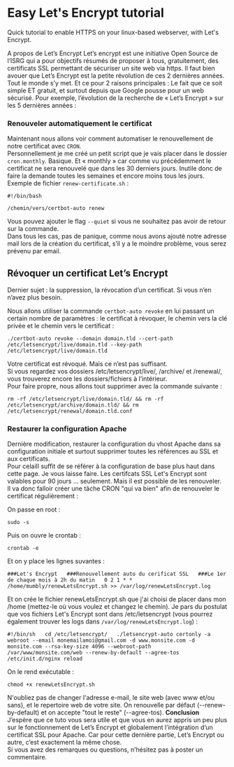 # Easy Let's Encrypt tutorial
Quick tutorial to enable HTTPS on your linux-based webserver, with Let's Encrypt.

A propos de Let’s Encrypt
Let’s encrypt est une initiative Open Source de l’ISRG qui a pour objectifs résumés de proposer à tous, gratuitement, des certificats SSL permettant de sécuriser un site web via https.
Il faut bien avouer que Let’s Encrypt est la petite révolution de ces 2 dernières années. Tout le monde s’y met. Et ce pour 2 raisons principales : Le fait que ce soit simple ET gratuit, et surtout depuis que Google pousse pour un web sécurisé.
Pour exemple, l’évolution de la recherche de « Let’s Encrypt » sur les 5 dernières années :
### Renouveler automatiquement le certificat

Maintenant nous allons voir comment automatiser le renouvellement de notre certificat avec  `CRON`.  
Personnellement je me créé un petit script que je vais placer dans le dossier  `cron.monthly`. Basique. Et « monthly » car comme vu précédemment le certificat ne sera renouvelé que dans les 30 derniers jours. Inutile donc de faire la demande toutes les semaines et encore moins tous les jours.  
Exemple de fichier  `renew-certificate.sh`  :

	#!/bin/bash

	/chemin/vers/certbot-auto renew

Vous pouvez ajouter le flag  `--quiet`  si vous ne souhaitez pas avoir de retour sur la commande.  
Dans tous les cas, pas de panique, comme nous avons ajouté notre adresse mail lors de la création du certificat, s’il y a le moindre problème, vous serez prévenu par email.

## Révoquer un certificat Let’s Encrypt

Dernier sujet : la suppression, la révocation d’un certificat. Si vous n’en n’avez plus besoin.

Nous allons utiliser la commande  `certbot-auto revoke`  en lui passant un certain nombre de paramètres : le certificat à révoquer, le chemin vers la clé privée et le chemin vers le certificat :

	./certbot-auto revoke --domain domain.tld --cert-path /etc/letsencrypt/live/domain.tld --key-path /etc/letsencrypt/live/domain.tld

Votre certificat est révoqué. Mais ce n’est pas suffisant.  
Si vous regardez vos dossiers /etc/letsencrypt/live/, /archive/ et /renewal/, vous trouverez encore les dossiers/fichiers à l’intérieur.  
Pour faire propre, nous allons tout supprimer avec la commande suivante :

	rm -rf /etc/letsencrypt/live/domain.tld/ && rm -rf /etc/letsencrypt/archive/domain.tld/ && rm /etc/letsencrypt/renewal/domain.tld.conf

### Restaurer la configuration Apache

Dernière modification, restaurer la configuration du vhost Apache dans sa configuration initiale et surtout supprimer toutes les références au SSL et aux certificats.  
Pour celaiIl suffit de se référer à la configuration de base plus haut dans cette page. Je vous laisse faire.
Les certifcats SSL Let's Encrypt sont valables pour 90 jours ... seulement. Mais il est possible de les renouveler.  
Il va donc falloir créer une tâche CRON "qui va bien" afin de renouveler le certificat régulièrement :

On passe en root :

`sudo -s`

Puis on ouvre le crontab :

`crontab -e`

Et on y place les lignes suvantes :

`###Let's Encrypt  
###Renouvellement auto du cerificat SSL  
###Le 1er de chaque mois à 2h du matin  
0 2 1 * * /home/mumbly/renewLetsEncrypt.sh >> /var/log/renewLetsEncrypt.log`

Et on crée le fichier renewLetsEncrypt.sh que j'ai choisi de placer dans mon /home (mettez-le où vous voulez et changez le chemin). Je pars du postulat que vos fichiers Let's Encrypt sont dans /etc/letsencrypt (vous pourrez également trouver les logs dans  `/var/log/renewLetsEncrypt.log`) :

`#!/bin/sh  
cd /etc/letsencrypt/  
./letsencrypt-auto certonly -a webroot --email monemailamoi@gmail.com -d www.monsite.com -d monsite.com --rsa-key-size 4096 --webroot-path /var/www/monsite.com/web --renew-by-default --agree-tos  
/etc/init.d/nginx reload`

On le rend exécutable :

`chmod +x renewLetsEncrypt.sh`

N'oubliez pas de changer l'adresse e-mail, le site web (avec www et/ou sans), et le repertoire web de votre site. On renouvelle par défaut (--renew-by-default) et on accepte "tout le reste" (--agree-tos).
**Conclusion**  
J’espère que ce tuto vous sera utile et que vous en aurez appris un peu plus sur le fonctionnement de Let’s Encrypt et globalement l’intégration d’un certificat SSL pour Apache. Car pour cette dernière partie, Let’s Encrypt ou autre, c’est exactement la même chose.  
Si vous avez des remarques ou questions, n’hésitez pas à poster un commentaire.
